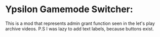 # Ypsilon Gamemode Switcher:
This is a mod that represents admin grant function seen in the let's play archive videos.
P.S I was lazy to add text labels, because buttons exist.
